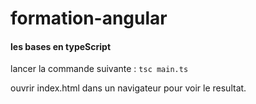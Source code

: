 # formation-angular

#### les bases en typeScript
lancer la commande suivante :
`tsc main.ts`

ouvrir index.html dans un navigateur pour voir le resultat.
